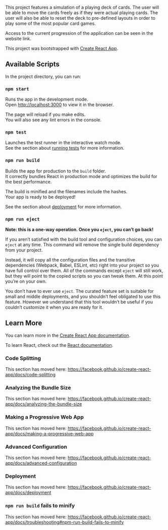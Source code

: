 This project features a simulation of a playing deck of cards. The user will be able to move the cards freely as if they were actual playing cards. The user will also be able to reset the deck to pre-defined layouts in order to play some of the most popular card games.

Access to the current progression of the application can be seen in the website link.

This project was bootstrapped with [Create React App](https://github.com/facebook/create-react-app).

## Available Scripts

In the project directory, you can run:

### `npm start`

Runs the app in the development mode.<br />
Open [http://localhost:3000](http://localhost:3000) to view it in the browser.

The page will reload if you make edits.<br />
You will also see any lint errors in the console.

### `npm test`

Launches the test runner in the interactive watch mode.<br />
See the section about [running tests](https://facebook.github.io/create-react-app/docs/running-tests) for more information.

### `npm run build`

Builds the app for production to the `build` folder.<br />
It correctly bundles React in production mode and optimizes the build for the best performance.

The build is minified and the filenames include the hashes.<br />
Your app is ready to be deployed!

See the section about [deployment](https://facebook.github.io/create-react-app/docs/deployment) for more information.

### `npm run eject`

**Note: this is a one-way operation. Once you `eject`, you can’t go back!**

If you aren’t satisfied with the build tool and configuration choices, you can `eject` at any time. This command will remove the single build dependency from your project.

Instead, it will copy all the configuration files and the transitive dependencies (Webpack, Babel, ESLint, etc) right into your project so you have full control over them. All of the commands except `eject` will still work, but they will point to the copied scripts so you can tweak them. At this point you’re on your own.

You don’t have to ever use `eject`. The curated feature set is suitable for small and middle deployments, and you shouldn’t feel obligated to use this feature. However we understand that this tool wouldn’t be useful if you couldn’t customize it when you are ready for it.

## Learn More

You can learn more in the [Create React App documentation](https://facebook.github.io/create-react-app/docs/getting-started).

To learn React, check out the [React documentation](https://reactjs.org/).

### Code Splitting

This section has moved here: https://facebook.github.io/create-react-app/docs/code-splitting

### Analyzing the Bundle Size

This section has moved here: https://facebook.github.io/create-react-app/docs/analyzing-the-bundle-size

### Making a Progressive Web App

This section has moved here: https://facebook.github.io/create-react-app/docs/making-a-progressive-web-app

### Advanced Configuration

This section has moved here: https://facebook.github.io/create-react-app/docs/advanced-configuration

### Deployment

This section has moved here: https://facebook.github.io/create-react-app/docs/deployment

### `npm run build` fails to minify

This section has moved here: https://facebook.github.io/create-react-app/docs/troubleshooting#npm-run-build-fails-to-minify


<!-- We are planning on building a web application to simulate a deck of cards. This application will allow users to have a deck of cards for any purpose that they have in mind. The application will allow users to play specific card games or play their own games. This web application will allow users to use our deck of cards in both a sandbox mode, where the user can control the cards however the user seems fit, as well as choosing a pre-existing gamemode where we have hardcoded the logic of a traditional card game ourselves. This will operate as a standalone web application, although it could have the potential to become a multiplayer game in the future. We think that this project will be very beneficial for us to learn and be useful for us and for others to use on the internet. We plan on using the most up to date technologies involving web applications. From our current assumptions, we will most likely use something along the lines of JavaScript, possibly React due to its high level of reusability and the focus React has on the idea of components. We also plan on using GitHub to allow us to collaborate efficiently and to practice a professional tool that we will most likely use in the future when we become professional software engineers ourselves. This project is also a beneficial choice for us because we realize that in terms of user stories, the amount of user stories is not predefined and we can continue to create them based on the needs required by the class. -->
